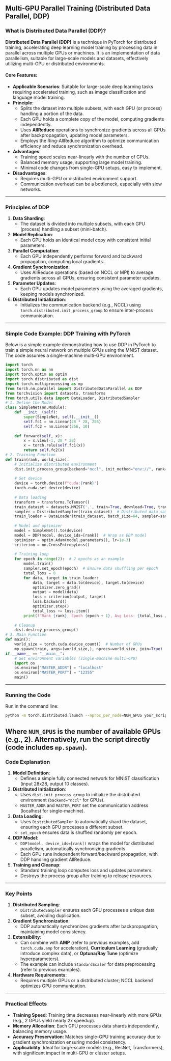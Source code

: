 ## Multi-GPU Parallel Training (Distributed Data Parallel, DDP)
### What is Distributed Data Parallel (DDP)?
**Distributed Data Parallel (DDP)** is a technique in PyTorch for distributed training, accelerating deep learning model training by processing data in parallel across multiple GPUs or machines. It is an implementation of data parallelism, suitable for large-scale models and datasets, effectively utilizing multi-GPU or distributed environments.
#### Core Features:
- **Applicable Scenarios**: Suitable for large-scale deep learning tasks requiring accelerated training, such as image classification and language model training.
- **Principle**:
  - Splits the dataset into multiple subsets, with each GPU (or process) handling a portion of the data.
  - Each GPU holds a complete copy of the model, computing gradients independently.
  - Uses **AllReduce** operations to synchronize gradients across all GPUs after backpropagation, updating model parameters.
  - Employs the Ring-AllReduce algorithm to optimize communication efficiency and reduce synchronization overhead.
- **Advantages**:
  - Training speed scales near-linearly with the number of GPUs.
  - Balanced memory usage, supporting large model training.
  - Minimal code changes from single-GPU setups, easy to implement.
- **Disadvantages**:
  - Requires multi-GPU or distributed environment support.
  - Communication overhead can be a bottleneck, especially with slow networks.
---
### Principles of DDP
1. **Data Sharding**:
   - The dataset is divided into multiple subsets, with each GPU (process) handling a subset (mini-batch).
2. **Model Replication**:
   - Each GPU holds an identical model copy with consistent initial parameters.
3. **Parallel Computation**:
   - Each GPU independently performs forward and backward propagation, computing local gradients.
4. **Gradient Synchronization**:
   - Uses AllReduce operations (based on NCCL or MPI) to average gradients across all GPUs, ensuring consistent parameter updates.
5. **Parameter Updates**:
   - Each GPU updates model parameters using the averaged gradients, keeping models synchronized.
6. **Distributed Initialization**:
   - Initializes the communication backend (e.g., NCCL) using `torch.distributed.init_process_group` to ensure inter-process communication.
---
### Simple Code Example: DDP Training with PyTorch
Below is a simple example demonstrating how to use DDP in PyTorch to train a simple neural network on multiple GPUs using the MNIST dataset. The code assumes a single-machine multi-GPU environment.
```python
import torch
import torch.nn as nn
import torch.optim as optim
import torch.distributed as dist
import torch.multiprocessing as mp
from torch.nn.parallel import DistributedDataParallel as DDP
from torchvision import datasets, transforms
from torch.utils.data import DataLoader, DistributedSampler
# 1. Define the Model
class SimpleNet(nn.Module):
    def __init__(self):
        super(SimpleNet, self).__init__()
        self.fc1 = nn.Linear(28 * 28, 256)
        self.fc2 = nn.Linear(256, 10)
    
    def forward(self, x):
        x = x.view(-1, 28 * 28)
        x = torch.relu(self.fc1(x))
        return self.fc2(x)
# 2. Training Function
def train(rank, world_size):
    # Initialize distributed environment
    dist.init_process_group(backend="nccl", init_method="env://", rank=rank, world_size=world_size)
    
    # Set device
    device = torch.device(f"cuda:{rank}")
    torch.cuda.set_device(device)
    
    # Data loading
    transform = transforms.ToTensor()
    train_dataset = datasets.MNIST('.', train=True, download=True, transform=transform)
    sampler = DistributedSampler(train_dataset)  # Distributed data sampling
    train_loader = DataLoader(train_dataset, batch_size=64, sampler=sampler)
    
    # Model and optimizer
    model = SimpleNet().to(device)
    model = DDP(model, device_ids=[rank])  # Wrap as DDP model
    optimizer = optim.Adam(model.parameters(), lr=1e-3)
    criterion = nn.CrossEntropyLoss()
    
    # Training loop
    for epoch in range(2):  # 2 epochs as an example
        model.train()
        sampler.set_epoch(epoch)  # Ensure data shuffling per epoch
        total_loss = 0
        for data, target in train_loader:
            data, target = data.to(device), target.to(device)
            optimizer.zero_grad()
            output = model(data)
            loss = criterion(output, target)
            loss.backward()
            optimizer.step()
            total_loss += loss.item()
        print(f"Rank {rank}, Epoch {epoch + 1}, Avg Loss: {total_loss / len(train_loader):.6f}")
    
    # Cleanup
    dist.destroy_process_group()
# 3. Main Function
def main():
    world_size = torch.cuda.device_count()  # Number of GPUs
    mp.spawn(train, args=(world_size,), nprocs=world_size, join=True)
if __name__ == "__main__":
    # Set environment variables (single-machine multi-GPU)
    import os
    os.environ["MASTER_ADDR"] = "localhost"
    os.environ["MASTER_PORT"] = "12355"
    main()
```
---
### Running the Code
Run in the command line:
```bash
python -m torch.distributed.launch --nproc_per_node=NUM_GPUS your_script.py
```
Where `NUM_GPUS` is the number of available GPUs (e.g., 2). Alternatively, run the script directly (code includes `mp.spawn`).
---
### Code Explanation
1. **Model Definition**:
   - Defines a simple fully connected network for MNIST classification (input 28x28, output 10 classes).
2. **Distributed Initialization**:
   - Uses `dist.init_process_group` to initialize the distributed environment (`backend="nccl"` for GPUs).
   - `MASTER_ADDR` and `MASTER_PORT` set the communication address (localhost for single-machine).
3. **Data Loading**:
   - Uses `DistributedSampler` to automatically shard the dataset, ensuring each GPU processes a different subset.
   - `set_epoch` ensures data is shuffled randomly per epoch.
4. **DDP Model**:
   - `DDP(model, device_ids=[rank])` wraps the model for distributed parallelism, automatically synchronizing gradients.
   - Each GPU runs independent forward/backward propagation, with DDP handling gradient AllReduce.
5. **Training and Cleanup**:
   - Standard training loop computes loss and updates parameters.
   - Destroys the process group after training to release resources.
---
### Key Points
1. **Distributed Sampling**:
   - `DistributedSampler` ensures each GPU processes a unique data subset, avoiding duplication.
2. **Gradient Synchronization**:
   - DDP automatically synchronizes gradients after backpropagation, maintaining model consistency.
3. **Extensibility**:
   - Can combine with **AMP** (refer to previous examples, add `torch.cuda.amp` for acceleration), **Curriculum Learning** (gradually introduce complex data), or **Optuna/Ray Tune** (optimize hyperparameters).
   - The example can include `StandardScaler` for data preprocessing (refer to previous examples).
4. **Hardware Requirements**:
   - Requires multiple GPUs or a distributed cluster; NCCL backend optimizes GPU communication.
---
### Practical Effects
- **Training Speed**: Training time decreases near-linearly with more GPUs (e.g., 2 GPUs yield nearly 2x speedup).
- **Memory Allocation**: Each GPU processes data shards independently, balancing memory usage.
- **Accuracy Preservation**: Matches single-GPU training accuracy due to gradient synchronization ensuring model consistency.
- **Applicability**: Ideal for large-scale models (e.g., ResNet, Transformers), with significant impact in multi-GPU or cluster setups.
